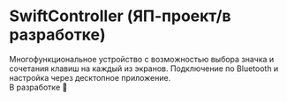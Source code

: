 # SwiftController (ЯП-проект/в разработке)
Многофункциональное устройство с возможностью выбора значка и сочетания клавиш на каждый из экранов. Подключение по Bluetooth и настройка через десктопное приложение.<br>В разработке 🚧
